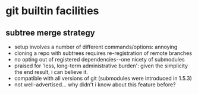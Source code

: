 # git builtin facilities #
## subtree merge strategy ##
   * setup involves a number of different commands/options: annoying
   * cloning a repo with subtrees requires re-registration of remote branches
   * no opting out of registered dependencies--one nicety of submodules
   * praised for 'less, long-term administrative burden': given the simplicity the end result, i can believe it.
   * compatible with all versions of git (submodules were introduced in 1.5.3)
   * not well-advertised... why didn't i know about this feature before?
